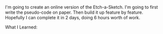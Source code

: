 I'm going to create an online version of the Etch-a-Sketch. I'm going to first write the pseudo-code on paper. Then build it up feature by feature. Hopefully I can complete it in 2 days, doing 6 hours worth of work. 

What I Learned: 
